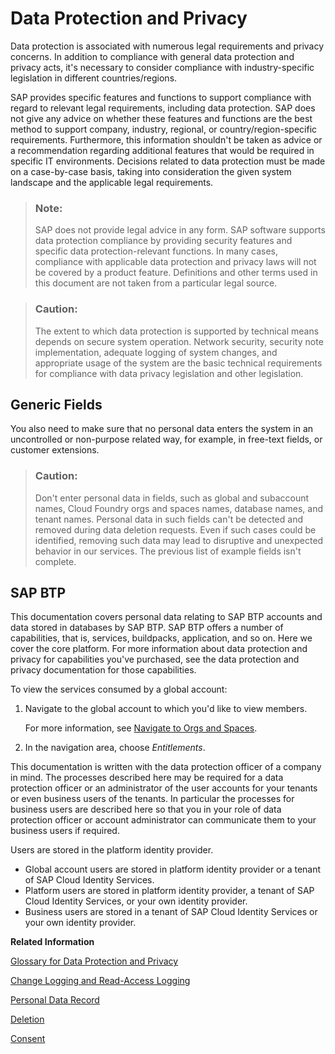 <!-- loio7e513d31704a4a87831191e504ca850a -->

# Data Protection and Privacy

Data protection is associated with numerous legal requirements and privacy concerns. In addition to compliance with general data protection and privacy acts, it's necessary to consider compliance with industry-specific legislation in different countries/regions.

SAP provides specific features and functions to support compliance with regard to relevant legal requirements, including data protection. SAP does not give any advice on whether these features and functions are the best method to support company, industry, regional, or country/region-specific requirements. Furthermore, this information shouldn't be taken as advice or a recommendation regarding additional features that would be required in specific IT environments. Decisions related to data protection must be made on a case-by-case basis, taking into consideration the given system landscape and the applicable legal requirements.

> ### Note:  
> SAP does not provide legal advice in any form. SAP software supports data protection compliance by providing security features and specific data protection-relevant functions. In many cases, compliance with applicable data protection and privacy laws will not be covered by a product feature. Definitions and other terms used in this document are not taken from a particular legal source.

> ### Caution:  
> The extent to which data protection is supported by technical means depends on secure system operation. Network security, security note implementation, adequate logging of system changes, and appropriate usage of the system are the basic technical requirements for compliance with data privacy legislation and other legislation.



<a name="loio7e513d31704a4a87831191e504ca850a__section_zfk_r3x_h2b"/>

## Generic Fields

You also need to make sure that no personal data enters the system in an uncontrolled or non-purpose related way, for example, in free-text fields, or customer extensions.

> ### Caution:  
> Don't enter personal data in fields, such as global and subaccount names, Cloud Foundry orgs and spaces names, database names, and tenant names. Personal data in such fields can't be detected and removed during data deletion requests. Even if such cases could be identified, removing such data may lead to disruptive and unexpected behavior in our services. The previous list of example fields isn't complete.



<a name="loio7e513d31704a4a87831191e504ca850a__section_bqk_4j2_5db"/>

## SAP BTP

This documentation covers personal data relating to SAP BTP accounts and data stored in databases by SAP BTP. SAP BTP offers a number of capabilities, that is, services, buildpacks, application, and so on. Here we cover the core platform. For more information about data protection and privacy for capabilities you've purchased, see the data protection and privacy documentation for those capabilities.

To view the services consumed by a global account:

1.  Navigate to the global account to which you'd like to view members.

    For more information, see [Navigate to Orgs and Spaces](../50-administration-and-ops/navigate-to-orgs-and-spaces-5bf8735.md).

2.  In the navigation area, choose *Entitlements*.

This documentation is written with the data protection officer of a company in mind. The processes described here may be required for a data protection officer or an administrator of the user accounts for your tenants or even business users of the tenants. In particular the processes for business users are described here so that you in your role of data protection officer or account administrator can communicate them to your business users if required.

Users are stored in the platform identity provider.

-   Global account users are stored in platform identity provider or a tenant of SAP Cloud Identity Services.
-   Platform users are stored in platform identity provider, a tenant of SAP Cloud Identity Services, or your own identity provider.
-   Business users are stored in a tenant of SAP Cloud Identity Services or your own identity provider.

**Related Information**  


[Glossary for Data Protection and Privacy](glossary-for-data-protection-and-privacy-a57e0ab.md "The following terms are general to SAP products. Not all terms may be relevant for SAP BTP.")

[Change Logging and Read-Access Logging](change-logging-and-read-access-logging-93fac8d.md "Change logging records changes to personal data, while read-access logging records access to sensitive personal data. You may be required to gather this information for auditing purposes or legal requirements.")

[Personal Data Record](personal-data-record-817f6ac.md "A personal data record is a collection of data relating to a data subject. A data privacy specialist may be required to provide such a record or an application may offer a self-service.")

[Deletion](deletion-25e3cc6.md "The processing of personal data is subject to applicable laws related to the deletion of this data when the specified, explicit, and legitimate purpose for processing this personal data has expired. If there is no longer a legitimate purpose that requires the retention and use of personal data, it must be deleted.")

[Consent](consent-419c135.md "SAP BTP supports you in collecting and managing the consent of data subjects in the following ways:")

